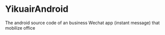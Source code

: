 YikuairAndroid
==============

The android source code of an business Wechat app (instant message) that mobilize office
